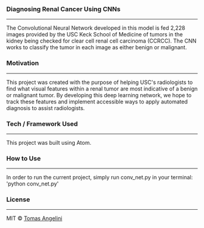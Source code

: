 ### Diagnosing Renal Cancer Using CNNs
___
The Convolutional Neural Network developed in this model is fed 2,228 images provided by the USC Keck School of Medicine of tumors in the kidney being checked for clear cell renal cell carcinoma (CCRCC). The CNN works to classify the tumor in each image as either benign or malignant.

### Motivation
___
This project was created with the purpose of helping USC's radiologists to find what visual features within a renal tumor are most indicative of a benign or malignant tumor. By developing this deep learning network, we hope to track these features and implement accessible ways to apply automated diagnosis to assist radiologists.

### Tech / Framework Used
___
This project was built using Atom.

### How to Use
___
In order to run the current project, simply run conv_net.py in your terminal:
'python conv_net.py'

### License
___
MIT © [Tomas Angelini](https://github.com/TommyAngelini)
